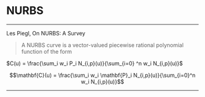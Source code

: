 # NURBS

---

Les Piegl, On NURBS: A Survey

> A NURBS curve is a vector-valued piecewise rational polynomial function of the form

$C(u) = \frac{\sum_i w_i P_i N_{i,p}(u)}{\sum_{i=0} ^n w_i N_{i,p}(u)}$

$$\mathbf{C}(u) = \frac{\sum_i w_i \mathbf{P}_i N_{i,p}(u)}{\sum_{i=0}^n w_i N_{i,p}(u)}$$


---
